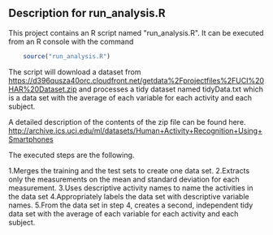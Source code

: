 ## Description for run_analysis.R

This project contains an R script named "run_analysis.R". It can be 
executed from an R console with the command
```R
	source("run_analysis.R")
```

The script will download a dataset from https://d396qusza40orc.cloudfront.net/getdata%2Fprojectfiles%2FUCI%20HAR%20Dataset.zip 
and processes a tidy dataset named tidyData.txt which is a data set with the average of each variable for each activity and each subject.

A detailed description of the contents of the zip file can be found here.
http://archive.ics.uci.edu/ml/datasets/Human+Activity+Recognition+Using+Smartphones 


The executed steps are the following.

1.Merges the training and the test sets to create one data set.
2.Extracts only the measurements on the mean and standard deviation for each measurement. 
3.Uses descriptive activity names to name the activities in the data set
4.Appropriately labels the data set with descriptive variable names. 
5.From the data set in step 4, creates a second, independent tidy data set with the average of each variable for each activity and each subject.

